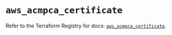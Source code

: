 # `aws_acmpca_certificate`

Refer to the Terraform Registry for docs: [`aws_acmpca_certificate`](https://registry.terraform.io/providers/hashicorp/aws/5.72.0/docs/resources/acmpca_certificate).
